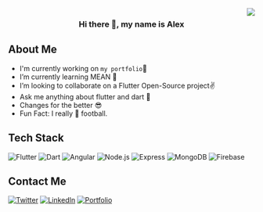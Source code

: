 <img align="right" src="https://gpvc.arturio.dev/AlexMainaMunyua">

### <p align="center"> Hi there 👋, my name is Alex </p>


  ## About Me 
  - I'm currently working on `my portfolio`🚀
  - I’m currently learning MEAN 🌱 
  - I’m looking to collaborate on a Flutter Open-Source project✌
  - Ask me anything about flutter and dart 💬 
  - Changes for the better 😎
  - Fun Fact: I really 💙 football.

## Tech Stack 
![Flutter](https://img.shields.io/badge/Flutter-02569B?style=for-the-badge&logo=Flutter&logoColor=61DAFB)
![Dart](https://img.shields.io/badge/Dart-0175C2?style=for-the-badge&logo=Dart&logoColor=white)
![Angular](https://img.shields.io/badge/Angular-DD0031?style=for-the-badge&logo=Angular&logoColor=F7DF1E)
![Node.js](https://img.shields.io/badge/Node.js-339933?style=for-the-badge&logo=Node.js&logoColor=blue)
![Express](https://img.shields.io/badge/Express-000000?style=for-the-badge&logo=Express&logoColor=white)
![MongoDB](https://img.shields.io/badge/MongoDB-47A248?style=for-the-badge&logo=MongoDB&logoColor=white)
![Firebase](https://img.shields.io/badge/Firebase-FFCA2B?style=for-the-badge&logo=Firebase&logoColor=white)

## Contact Me
[![Twitter](https://img.shields.io/badge/Twitter-1DA1F2?style=for-the-badge&logo=twitter&logoColor=white)](https://twitter.com/RonaldoMaina)
[![LinkedIn](https://img.shields.io/badge/LinkedIn-0077B5?style=for-the-badge&logo=linkedin&logoColor=white)](https://www.linkedin.com/in/alex-maina/)
[![Portfolio](https://img.shields.io/badge/Portfolio-1DA1F2?style=for-the-badge&logo=website&logoColor=white)](https://alexmunyua.tech/)
